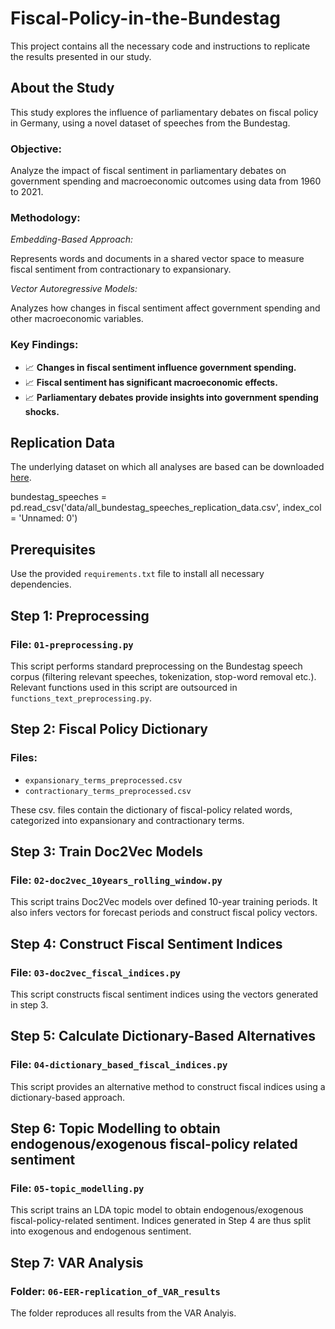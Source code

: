 # Fiscal-Policy-in-the-Bundestag

This project contains all the necessary code and instructions to replicate the results presented in our study.


## About the Study

This study explores the influence of parliamentary debates on fiscal policy in Germany, using a novel dataset of speeches from the Bundestag.


### Objective:

Analyze the impact of fiscal sentiment in parliamentary debates on government spending and macroeconomic outcomes using data from 1960 to 2021.

### Methodology:

*Embedding-Based Approach:*

Represents words and documents in a shared vector space to measure fiscal sentiment from contractionary to expansionary.


*Vector Autoregressive Models:*

Analyzes how changes in fiscal sentiment affect government spending and other macroeconomic variables.


### Key Findings:

- 📈 **Changes in fiscal sentiment influence government spending.**
- 📈 **Fiscal sentiment has significant macroeconomic effects.**
- 📈 **Parliamentary debates provide insights into government spending shocks.**

## Replication Data

The underlying dataset on which all analyses are based can be downloaded [here](https://jlubox.uni-giessen.de/getlink/fiHVNZ5aYoYM2ydxLsNxAzhm/).

bundestag_speeches = pd.read_csv('data/all_bundestag_speeches_replication_data.csv', index_col = 'Unnamed: 0')

## Prerequisites

Use the provided `requirements.txt` file to install all necessary dependencies.

## Step 1: Preprocessing
### File: `01-preprocessing.py`

This script performs standard preprocessing on the Bundestag speech corpus (filtering relevant speeches, tokenization, stop-word removal etc.). Relevant functions used in this script are outsourced in `functions_text_preprocessing.py`.

## Step 2: Fiscal Policy Dictionary

### Files:
- `expansionary_terms_preprocessed.csv`
- `contractionary_terms_preprocessed.csv`

These csv. files contain the dictionary of fiscal-policy related words, categorized into expansionary and contractionary terms.

## Step 3: Train Doc2Vec Models

### File: `02-doc2vec_10years_rolling_window.py`

This script trains Doc2Vec models over defined 10-year training periods. It also infers vectors for forecast periods and construct fiscal policy vectors.

## Step 4: Construct Fiscal Sentiment Indices

### File: `03-doc2vec_fiscal_indices.py`

This script constructs fiscal sentiment indices using the vectors generated in step 3.

## Step 5: Calculate Dictionary-Based Alternatives

### File: `04-dictionary_based_fiscal_indices.py`

This script provides an alternative method to construct fiscal indices using a dictionary-based approach.

## Step 6: Topic Modelling to obtain endogenous/exogenous fiscal-policy related sentiment

### File: `05-topic_modelling.py`
This script trains an LDA topic model to obtain endogenous/exogenous fiscal-policy-related sentiment. Indices generated in Step 4 are thus split into exogenous and endogenous sentiment.

## Step 7: VAR Analysis

### Folder: `06-EER-replication_of_VAR_results`
The folder reproduces all results from the VAR Analyis.


